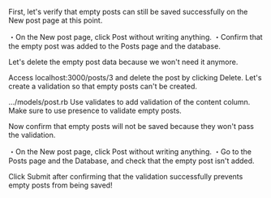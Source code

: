 First, let's verify that empty posts can still be saved successfully on the New post page at this point.
  
・On the New post page, click Post without writing anything.
・Confirm that the empty post was added to the Posts page and the database.


Let's delete the empty post data because we won't need it anymore.
  
Access 
localhost:3000/posts/3 and delete the post by clicking Delete.
Let's create a validation so that empty posts can't be created.
  
.../models/post.rb
Use validates to add validation of the content column.
Make sure to use presence to validate empty posts.


Now confirm that empty posts will not be saved because they won't pass the validation.
    
・On the New post page, click Post without writing anything.
・Go to the Posts page and the Database, and check that the empty post isn't added.


Click Submit after confirming that the validation successfully prevents empty posts from being saved!
